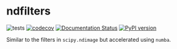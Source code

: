 # ndfilters

![tests](https://github.com/byrdie/ndfilters/actions/workflows/tests.yml/badge.svg)
[![codecov](https://codecov.io/gh/byrdie/ndfilters/branch/main/graph/badge.svg?token=5KEDUMFVO3)](https://codecov.io/gh/byrdie/ndfilters)
[![Documentation Status](https://readthedocs.org/projects/ndfilters/badge/?version=latest)](https://ndfilters.readthedocs.io/en/latest/?badge=latest)
[![PyPI version](https://badge.fury.io/py/ndfilters.svg)](https://badge.fury.io/py/ndfilters)

Similar to the filters in `scipy.ndimage` but accelerated using `numba`. 
